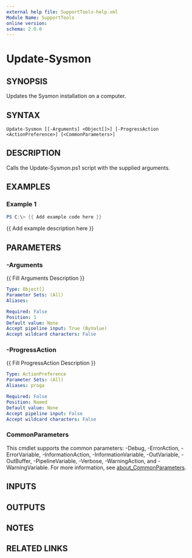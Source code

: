 ```yaml
---
external help file: SupportTools-help.xml
Module Name: SupportTools
online version:
schema: 2.0.0
---
```


# Update-Sysmon

## SYNOPSIS
Updates the Sysmon installation on a computer.

## SYNTAX

```
Update-Sysmon [[-Arguments] <Object[]>] [-ProgressAction <ActionPreference>] [<CommonParameters>]
```

## DESCRIPTION
Calls the Update-Sysmon.ps1 script with the supplied arguments.

## EXAMPLES

### Example 1
```powershell
PS C:\> {{ Add example code here }}
```

{{ Add example description here }}

## PARAMETERS

### -Arguments
{{ Fill Arguments Description }}

```yaml
Type: Object[]
Parameter Sets: (All)
Aliases:

Required: False
Position: 1
Default value: None
Accept pipeline input: True (ByValue)
Accept wildcard characters: False
```

### -ProgressAction
{{ Fill ProgressAction Description }}

```yaml
Type: ActionPreference
Parameter Sets: (All)
Aliases: proga

Required: False
Position: Named
Default value: None
Accept pipeline input: False
Accept wildcard characters: False
```

### CommonParameters
This cmdlet supports the common parameters: -Debug, -ErrorAction, -ErrorVariable, -InformationAction, -InformationVariable, -OutVariable, -OutBuffer, -PipelineVariable, -Verbose, -WarningAction, and -WarningVariable. For more information, see [about_CommonParameters](http://go.microsoft.com/fwlink/?LinkID=113216).

## INPUTS

## OUTPUTS

## NOTES

## RELATED LINKS
